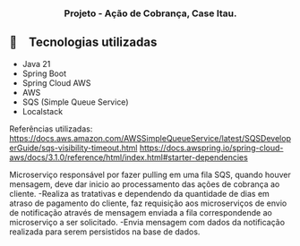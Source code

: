 <h3 align="center">
 Projeto - Ação de Cobrança, Case Itau.
</h3>


## :rocket: Tecnologias utilizadas

* Java 21
* Spring Boot
* Spring Cloud AWS
* AWS
* SQS (Simple Queue Service)
* Localstack

Referências utilizadas:
https://docs.aws.amazon.com/AWSSimpleQueueService/latest/SQSDeveloperGuide/sqs-visibility-timeout.html
https://docs.awspring.io/spring-cloud-aws/docs/3.1.0/reference/html/index.html#starter-dependencies


Microserviço responsável por fazer pulling em uma fila SQS, quando houver mensagem,
deve dar inicio ao processamento das ações de cobrança ao cliente.
-Realiza as tratativas e dependendo da quantidade de dias em atraso de pagamento do cliente, faz requisição aos microserviços de envio de 
 notificação através de mensagem enviada a fila correspondende ao microserviço a ser solicitado.
-Envia mensagem com dados da notificação realizada para serem persistidos na base de dados.
